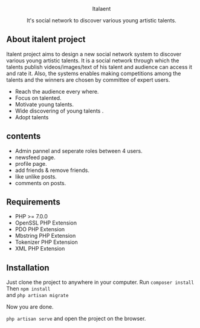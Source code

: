 <p align="center">Italaent</p>

<p align="center">
It's social network to discover various young artistic talents.
</p>

## About italent project

Italent project aims to design a new social network system to discover various young artistic talents. It is a social network through which the talents publish videos/images/text of his talent and audience can access it and rate it. Also, the systems enables making competitions among the talents and the winners are chosen by committee of expert users.

- Reach the audience every where.
- Focus on talented.
- Motivate young talents.
- Wide discovering of young talents .
- Adopt talents


## contents

- Admin pannel and seperate roles between 4 users.
- newsfeed page.
- profile page.
- add friends & remove friends.
- like unlike posts.
- comments on posts.


## Requirements 

- PHP >= 7.0.0
- OpenSSL PHP Extension
- PDO PHP Extension
- Mbstring PHP Extension
- Tokenizer PHP Extension
- XML PHP Extension

## Installation

Just clone the project to anywhere in your computer. 
Run ` composer install ` <br>
Then ` npm install ` <br>
and ` php artisan migrate `

Now you are done. 
<br>

` php artisan serve ` and open the project on the browser. 

